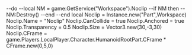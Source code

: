 --do
	--local NM = game:GetService("Workspace").Noclip
	--if NM then
		--NM:Destroy()
	--end
--end
local Noclip = Instance.new("Part",Workspace)
	 Noclip.Name = "Noclip"
	 Noclip.CanCollide = true
	 Noclip.Anchored = true
	 Noclip.Transparency = 0.5
	 Noclip.Size = Vector3.new(30,-3,30)
	 Noclip.CFrame = game.Players.LocalPlayer.Character.HumanoidRootPart.CFrame * CFrame.new(0,5,0)
